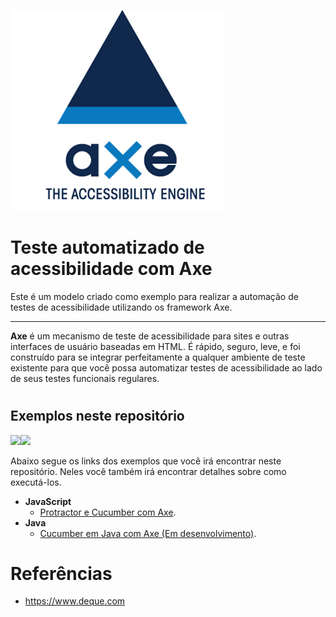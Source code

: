 ![Axe Logo](imgs/axe1.png)
# Teste automatizado de acessibilidade com Axe

Este é um modelo criado como exemplo para realizar a automação de testes de acessibilidade utilizando os framework Axe.

___

**Axe** é um mecanismo de teste de acessibilidade para sites e outras interfaces de usuário baseadas em HTML. É rápido, seguro, leve, e foi construído para se integrar perfeitamente a qualquer ambiente de teste existente para que você possa automatizar testes de acessibilidade ao lado de seus testes funcionais regulares.

#
## Exemplos neste repositório
<img src="https://img.shields.io/badge/java-%23ED8B00.svg?&style=for-the-badge&logo=java&logoColor=white"/>[<img src="https://img.shields.io/badge/javascript%20-%23323330.svg?&style=for-the-badge&logo=javascript&logoColor=%23F7DF1E"/>](Protractor_AxeWebdriver)

Abaixo segue os links dos exemplos que você irá encontrar neste repositório.
Neles você também irá encontrar detalhes sobre como executá-los.

- **JavaScript**
   * [Protractor e Cucumber com Axe](Protractor_AxeWebdriver).
- **Java** 
   * [Cucumber em Java com Axe (Em desenvolvimento)](Cucumber_Java_Axe).



# Referências
- https://www.deque.com